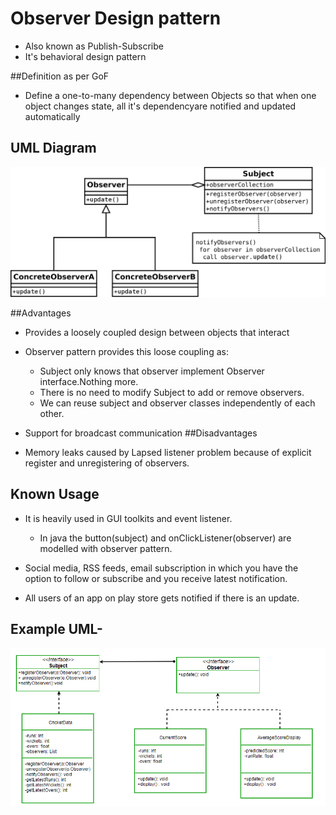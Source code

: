 # Observer Design pattern
 - Also known as Publish-Subscribe
 - It's behavioral design pattern
 
##Definition as per GoF
 - Define a one-to-many dependency between Objects so that when one object changes state, all it's dependencyare notified and updated automatically
 
 
## UML Diagram

  ![Screenshot](doc/images/1.png)
  
##Advantages
 - Provides a loosely coupled design between objects that interact
 - Observer pattern provides this loose coupling as:

      - Subject only knows that observer implement Observer interface.Nothing more.
      - There is no need to modify Subject to add or remove observers.
      - We can reuse subject and observer classes independently of each other.
      
 - Support for broadcast communication
##Disadvantages
 - Memory leaks caused by Lapsed listener problem because of explicit register and unregistering of observers.
 
## Known Usage
 - It is heavily used in GUI toolkits and event listener. 
 
      - In java the button(subject) and onClickListener(observer) are modelled with observer pattern.
      
     
 - Social media, RSS feeds, email subscription in which you have the option to follow or subscribe and you receive latest notification.
 - All users of an app on play store gets notified if there is an update.
 
## Example UML-

   ![Screenshot](doc/images/CricketAppObserver.png)

 
 